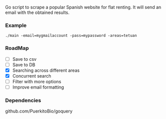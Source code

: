 Go script to scrape a popular Spanish website for flat renting. It will send an email with the obtained results.

### Example

```
./main -email=mygmailaccount -pass=mypassword -areas=tetuan
```
### RoadMap

- [ ] Save to csv
- [ ] Save to DB
- [X] Searching across different areas
- [X] Concurrent search 
- [ ] Filter with more options
- [ ] Improve email formatting

### Dependencies

github.com/PuerkitoBio/goquery
